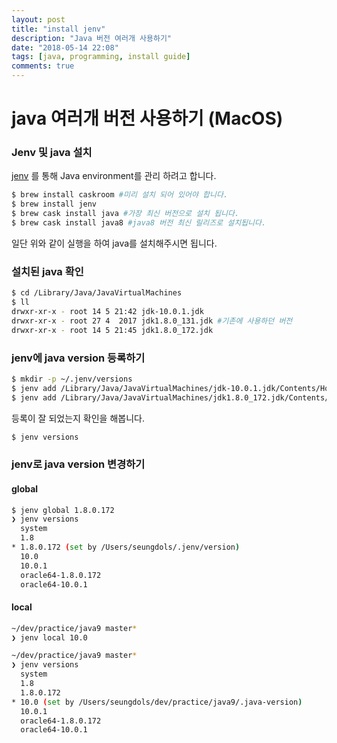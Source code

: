 ```yaml
---
layout: post
title: "install jenv"
description: "Java 버전 여러개 사용하기"
date: "2018-05-14 22:08"
tags: [java, programming, install guide]
comments: true
---
```




# java 여러개 버전 사용하기 (MacOS)



### Jenv 및 java 설치

[jenv](http://www.jenv.be/) 를 통해 Java environment를 관리 하려고 합니다. 

```bash
$ brew install caskroom #미리 설치 되어 있어야 합니다.
$ brew install jenv
$ brew cask install java #가장 최신 버전으로 설치 됩니다. 
$ brew cask install java8 #java8 버전 최신 릴리즈로 설치됩니다.
```

일단 위와 같이 실행을 하여 java를 설치해주시면 됩니다. 

### 설치된 java 확인

```bash
$ cd /Library/Java/JavaVirtualMachines
$ ll
drwxr-xr-x - root 14 5 21:42 jdk-10.0.1.jdk
drwxr-xr-x - root 27 4  2017 jdk1.8.0_131.jdk #기존에 사용하던 버전
drwxr-xr-x - root 14 5 21:45 jdk1.8.0_172.jdk
```

### jenv에 java version 등록하기

```bash
$ mkdir -p ~/.jenv/versions
$ jenv add /Library/Java/JavaVirtualMachines/jdk-10.0.1.jdk/Contents/Home
$ jenv add /Library/Java/JavaVirtualMachines/jdk1.8.0_172.jdk/Contents/Home 
```

등록이 잘 되었는지 확인을 해봅니다. 

```bash
$ jenv versions
```



### jenv로 java version 변경하기

#### global

```bash
$ jenv global 1.8.0.172
❯ jenv versions
  system
  1.8
* 1.8.0.172 (set by /Users/seungdols/.jenv/version)
  10.0
  10.0.1
  oracle64-1.8.0.172
  oracle64-10.0.1
```

#### local

```bash
~/dev/practice/java9 master*
❯ jenv local 10.0

~/dev/practice/java9 master*
❯ jenv versions
  system
  1.8
  1.8.0.172
* 10.0 (set by /Users/seungdols/dev/practice/java9/.java-version)
  10.0.1
  oracle64-1.8.0.172
  oracle64-10.0.1
```


